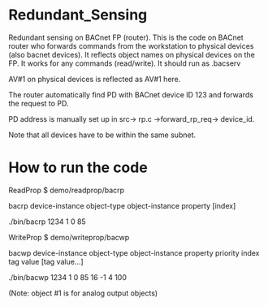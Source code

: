 # Redundant_Sensing

Redundant sensing on BACnet FP (router). This is the code on BACnet router who forwards commands from the workstation to physical devices (also bacnet devices). It reflects object names on physical devices on the FP. It works for any commands (read/write). It should run as .bacserv

AV#1 on physical devices is reflected as AV#1 here.

The router automatically find PD with BACnet device ID 123 and forwards the request to PD.

PD address is manually set up in src-> rp.c ->forward_rp_req-> device_id.

Note that all devices have to be within the same subnet.

# How to run the code 

ReadProp $ demo/readprop/bacrp

bacrp device-instance object-type object-instance property [index]

./bin/bacrp 1234 1 0 85

WriteProp $ demo/writeprop/bacwp

bacwp device-instance object-type object-instance property priority index tag value [tag value...]

./bin/bacwp 1234 1 0 85 16 -1 4 100

(Note: object #1 is for analog output objects)
